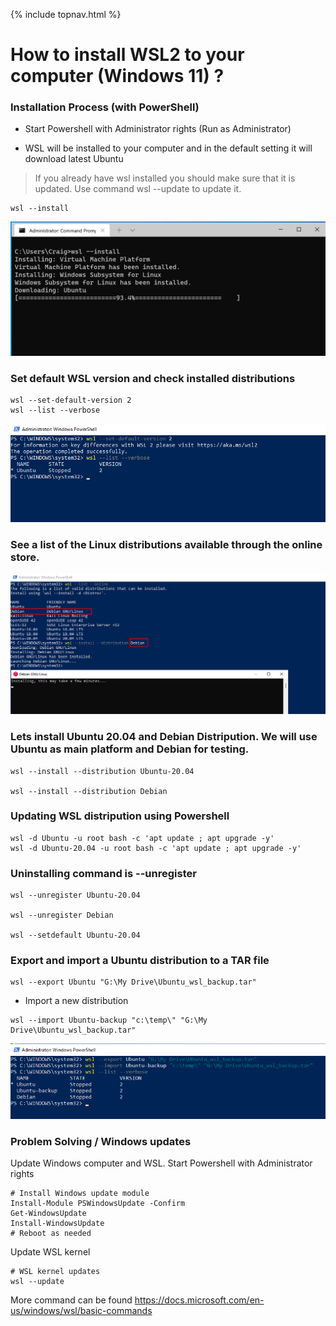 {% include topnav.html %}
# How to install WSL2 to your computer  (Windows 11) ?

### Installation Process (with PowerShell)
* Start Powershell with Administrator rights (Run as Administrator)

* WSL will be installed to your computer and in the default setting it will download latest Ubuntu
> If you already have wsl installed you should make sure that it is updated. Use command wsl --update to update it.

```
wsl --install
```
![Installing WSL](assets/wslupdate.png "WSL --install")


### Set default WSL version and check installed distributions
```
wsl --set-default-version 2
wsl --list --verbose
```
![Installing WSL](assets/WSL_status.png "WSL status")



###  See a list of the Linux distributions available through the online store.


![Installing Debian to WSL](assets/WSL_Debian.png "WSL Debian")


###  Lets install Ubuntu 20.04 and Debian Distripution. We will use Ubuntu as main platform and Debian for testing.
```
wsl --install --distribution Ubuntu-20.04

wsl --install --distribution Debian
```

###  Updating WSL distripution using Powershell



```
wsl -d Ubuntu -u root bash -c 'apt update ; apt upgrade -y'
wsl -d Ubuntu-20.04 -u root bash -c 'apt update ; apt upgrade -y'
```

### Uninstalling command is --unregister
```
wsl --unregister Ubuntu-20.04

wsl --unregister Debian

wsl --setdefault Ubuntu-20.04
```

### Export and import a Ubuntu distribution to a TAR file


```
wsl --export Ubuntu "G:\My Drive\Ubuntu_wsl_backup.tar"
```

* Import a new distribution

```
wsl --import Ubuntu-backup "c:\temp\" "G:\My Drive\Ubuntu_wsl_backup.tar"

```

![Installing Debian to WSL](assets/WSL_export_inport.png "WSL Debian")


### Problem Solving / Windows updates

Update Windows computer and WSL. Start Powershell with Administrator rights

```
# Install Windows update module
Install-Module PSWindowsUpdate -Confirm
Get-WindowsUpdate
Install-WindowsUpdate
# Reboot as needed 
```

Update WSL kernel
```
# WSL kernel updates
wsl --update

```



More command can be found https://docs.microsoft.com/en-us/windows/wsl/basic-commands

